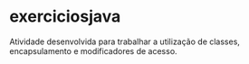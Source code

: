 # exerciciosjava
Atividade desenvolvida para trabalhar a utilização de classes, encapsulamento e modificadores de acesso. 
